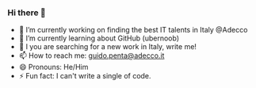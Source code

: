 ### Hi there 👋


- 🔭 I’m currently working on finding the best IT talents in Italy @Adecco 
- 🌱 I’m currently learning about GitHub (ubernoob)
- 💬 I you are searching for a new work in Italy, write me!
- 📫 How to reach me: guido.penta@adecco.it
- 😄 Pronouns: He/Him
- ⚡ Fun fact: I can't write a single  of code.
